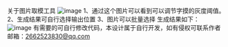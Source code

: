 关于图片取模工具
![image](https://github.com/user-attachments/assets/3fe13204-653e-4d33-8039-7ee73d270d7c)
1、通过这个图片可以看到可以调节字摸的灰度阈值。
2、生成结果可自行选择输出位置
3、图片可以批量选择
生成结果如下：
![image](https://github.com/user-attachments/assets/69e3dede-15bc-4f87-b376-35cd478af760)
有需要的可自行修改代码，本设计属于自行开发，如有侵权可联系作者邮箱：2662523830@qq.com
